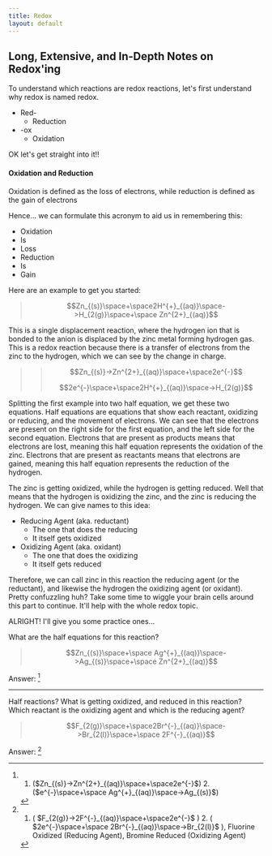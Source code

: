 ```yaml
---
title: Redox
layout: default
---
```

## Long, Extensive, and In-Depth Notes on Redox'ing

To understand which reactions are redox reactions, let's first understand why redox is named redox.
- Red-
	- Reduction
- -ox
	- Oxidation

OK let's get straight into it!!

#### Oxidation and Reduction

Oxidation is defined as the loss of electrons, while reduction is defined as the gain of electrons

Hence... we can formulate this acronym to aid us in remembering this:
- Oxidation 
- Is
- Loss
- Reduction
- Is
- Gain

Here are an example to get you started:

> $$Zn_{(s)}\space+\space2H^{+}_{(aq)}\space->H_{2(g)}\space+\space Zn^{2+}_{(aq)}$$

This is a single displacement reaction, where the hydrogen ion that is bonded to the anion is displaced by the zinc metal forming hydrogen gas. This is a redox reaction because there is a transfer of electrons from the zinc to the hydrogen, which we can see by the change in charge.

>> $$Zn_{(s)}->Zn^{2+}_{(aq)}\space+\space2e^{-}$$
>> 
>> $$2e^{-}\space+\space2H^{+}_{(aq)}\space->H_{2(g)}$$

Splitting the first example into two half equation, we get these two equations. Half equations are equations that show each reactant, oxidizing or reducing, and the movement of electrons. We can see that the electrons are present on the right side for the first equation, and the left side for the second equation. Electrons that are present as products means that electrons are lost, meaning this half equation represents the oxidation of the zinc. Electrons that are present as reactants means that electrons are gained, meaning this half equation represents the reduction of the hydrogen.

The zinc is getting oxidized, while the hydrogen is getting reduced. Well that means that the hydrogen is oxidizing the zinc, and the zinc is reducing the hydrogen. We can give names to this idea:
- Reducing Agent (aka. reductant)
	- The one that does the reducing
	- It itself gets oxidized
- Oxidizing Agent (aka. oxidant)
	- The one that does the oxidizing
	- It itself gets reduced

Therefore, we can call zinc in this reaction the reducing agent (or the reductant), and likewise the hydrogen the oxidizing agent (or oxidant). Pretty confuzzling huh? Take some time to wiggle your brain cells around this part to continue. It'll help with the whole redox topic.

ALRIGHT! I'll give you some practice ones...

What are the half equations for this reaction?
> $$Zn_{(s)}\space+\space Ag^{+}_{(aq)}\space->Ag_{(s)}\space+\space Zn^{2+}_{(aq)}$$

Answer: [^Click Here]

[^Click Here]: 1. ($Zn_{(s)}->Zn^{2+}_{(aq)}\space+\space2e^{-}$) 2. ($e^{-}\space+\space Ag^{+}_{(aq)}\space->Ag_{(s)}$)

---

Half reactions? What is getting oxidized, and reduced in this reaction? Which reactant is the oxidizing agent and which is the reducing agent?
> $$F_{2(g)}\space+\space2Br^{-}_{(aq)}\space->Br_{2(l)}\space+\space 2F^{-}_{(aq)}$$

Answer: [^Click Here2]

[^Click Here2]: 1. ( $F_{2(g)}->2F^{-}_{(aq)}\space+\space2e^{-}$ ) 2. ( $2e^{-}\space+\space 2Br^{-}_{(aq)}\space->Br_{2(l)}$ ), Fluorine Oxidized (Reducing Agent), Bromine Reduced (Oxidizing Agent)


